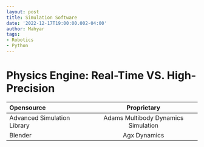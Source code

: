 ```yaml
---
layout: post
title: Simulation Software
date: '2022-12-17T19:00:00.002-04:00'
author: Mahyar
tags:
- Robotics
- Python
---
```


# Physics Engine: Real-Time VS. High-Precision

| Opensource      | Proprietary |
| :---        |    :----:   |  
| Advanced Simulation Library      | Adams Multibody Dynamics Simulation        | 
| Blender   | Agx Dynamics        | 
